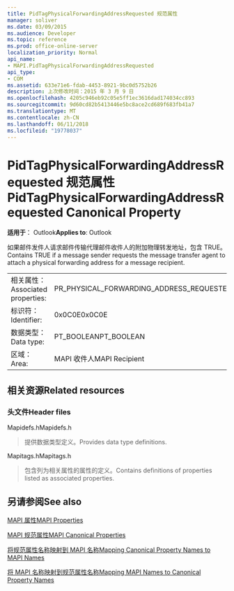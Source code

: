 ```yaml
---
title: PidTagPhysicalForwardingAddressRequested 规范属性
manager: soliver
ms.date: 03/09/2015
ms.audience: Developer
ms.topic: reference
ms.prod: office-online-server
localization_priority: Normal
api_name:
- MAPI.PidTagPhysicalForwardingAddressRequested
api_type:
- COM
ms.assetid: 633e71e6-fdab-4453-8921-9bc0d5752b26
description: 上次修改时间：2015 年 3 月 9 日
ms.openlocfilehash: 4205c946eb92c05e5ff1ec3616dad174034cc893
ms.sourcegitcommit: 9d60cd82b5413446e5bc8ace2cd689f683fb41a7
ms.translationtype: MT
ms.contentlocale: zh-CN
ms.lasthandoff: 06/11/2018
ms.locfileid: "19778037"
---
```

# <a name="pidtagphysicalforwardingaddressrequested-canonical-property"></a><span data-ttu-id="dcea9-103">PidTagPhysicalForwardingAddressRequested 规范属性</span><span class="sxs-lookup"><span data-stu-id="dcea9-103">PidTagPhysicalForwardingAddressRequested Canonical Property</span></span>

  
  
<span data-ttu-id="dcea9-104">**适用于**： Outlook</span><span class="sxs-lookup"><span data-stu-id="dcea9-104">**Applies to**: Outlook</span></span> 
  
<span data-ttu-id="dcea9-105">如果邮件发件人请求邮件传输代理邮件收件人的附加物理转发地址，包含 TRUE。</span><span class="sxs-lookup"><span data-stu-id="dcea9-105">Contains TRUE if a message sender requests the message transfer agent to attach a physical forwarding address for a message recipient.</span></span>
  
|||
|:-----|:-----|
|<span data-ttu-id="dcea9-106">相关属性：</span><span class="sxs-lookup"><span data-stu-id="dcea9-106">Associated properties:</span></span>  <br/> |<span data-ttu-id="dcea9-107">PR_PHYSICAL_FORWARDING_ADDRESS_REQUESTED</span><span class="sxs-lookup"><span data-stu-id="dcea9-107">PR_PHYSICAL_FORWARDING_ADDRESS_REQUESTED</span></span>  <br/> |
|<span data-ttu-id="dcea9-108">标识符：</span><span class="sxs-lookup"><span data-stu-id="dcea9-108">Identifier:</span></span>  <br/> |<span data-ttu-id="dcea9-109">0x0C0E</span><span class="sxs-lookup"><span data-stu-id="dcea9-109">0x0C0E</span></span>  <br/> |
|<span data-ttu-id="dcea9-110">数据类型：</span><span class="sxs-lookup"><span data-stu-id="dcea9-110">Data type:</span></span>  <br/> |<span data-ttu-id="dcea9-111">PT_BOOLEAN</span><span class="sxs-lookup"><span data-stu-id="dcea9-111">PT_BOOLEAN</span></span>  <br/> |
|<span data-ttu-id="dcea9-112">区域：</span><span class="sxs-lookup"><span data-stu-id="dcea9-112">Area:</span></span>  <br/> |<span data-ttu-id="dcea9-113">MAPI 收件人</span><span class="sxs-lookup"><span data-stu-id="dcea9-113">MAPI Recipient</span></span>  <br/> |
   
## <a name="related-resources"></a><span data-ttu-id="dcea9-114">相关资源</span><span class="sxs-lookup"><span data-stu-id="dcea9-114">Related resources</span></span>

### <a name="header-files"></a><span data-ttu-id="dcea9-115">头文件</span><span class="sxs-lookup"><span data-stu-id="dcea9-115">Header files</span></span>

<span data-ttu-id="dcea9-116">Mapidefs.h</span><span class="sxs-lookup"><span data-stu-id="dcea9-116">Mapidefs.h</span></span>
  
> <span data-ttu-id="dcea9-117">提供数据类型定义。</span><span class="sxs-lookup"><span data-stu-id="dcea9-117">Provides data type definitions.</span></span>
    
<span data-ttu-id="dcea9-118">Mapitags.h</span><span class="sxs-lookup"><span data-stu-id="dcea9-118">Mapitags.h</span></span>
  
> <span data-ttu-id="dcea9-119">包含列为相关属性的属性的定义。</span><span class="sxs-lookup"><span data-stu-id="dcea9-119">Contains definitions of properties listed as associated properties.</span></span>
    
## <a name="see-also"></a><span data-ttu-id="dcea9-120">另请参阅</span><span class="sxs-lookup"><span data-stu-id="dcea9-120">See also</span></span>



[<span data-ttu-id="dcea9-121">MAPI 属性</span><span class="sxs-lookup"><span data-stu-id="dcea9-121">MAPI Properties</span></span>](mapi-properties.md)
  
[<span data-ttu-id="dcea9-122">MAPI 规范属性</span><span class="sxs-lookup"><span data-stu-id="dcea9-122">MAPI Canonical Properties</span></span>](mapi-canonical-properties.md)
  
[<span data-ttu-id="dcea9-123">将规范属性名称映射到 MAPI 名称</span><span class="sxs-lookup"><span data-stu-id="dcea9-123">Mapping Canonical Property Names to MAPI Names</span></span>](mapping-canonical-property-names-to-mapi-names.md)
  
[<span data-ttu-id="dcea9-124">将 MAPI 名称映射到规范属性名称</span><span class="sxs-lookup"><span data-stu-id="dcea9-124">Mapping MAPI Names to Canonical Property Names</span></span>](mapping-mapi-names-to-canonical-property-names.md)

